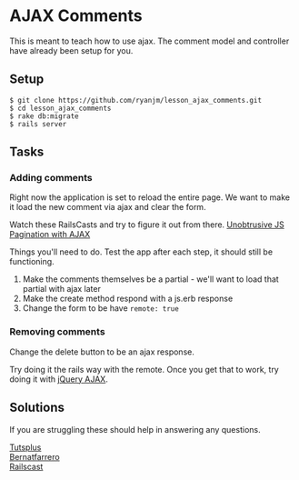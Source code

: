 # AJAX Comments

This is meant to teach how to use ajax. The comment model and controller have already been setup for you.

## Setup

```
$ git clone https://github.com/ryanjm/lesson_ajax_comments.git
$ cd lesson_ajax_comments
$ rake db:migrate
$ rails server
```

## Tasks

### Adding comments

Right now the application is set to reload the entire page. We want to make it load the new comment via ajax and clear the form.

Watch these RailsCasts and try to figure it out from there.
[Unobtrusive JS](http://railscasts.com/episodes/205-unobtrusive-javascript)
[Pagination with AJAX](http://railscasts.com/episodes/174-pagination-with-ajax)


Things you'll need to do. Test the app after each step, it should still be functioning.

1. Make the comments themselves be a partial - we'll want to load that partial with ajax later
2. Make the create method respond with a js.erb response
3. Change the form to be have `remote: true`

### Removing comments

Change the delete button to be an ajax response.

Try doing it the rails way with the remote. Once you get that to work, try doing it with [jQuery AJAX](http://api.jquery.com/jQuery.ajax/).


## Solutions

If you are struggling these should help in answering any questions.

[Tutsplus](http://net.tutsplus.com/tutorials/javascript-ajax/using-unobtrusive-javascript-and-ajax-with-rails-3/)  
[Bernatfarrero](http://blog.bernatfarrero.com/jquery-and-rails-3-mini-tutorial/)  
[Railscast](http://railscasts.com/episodes/136-jquery)